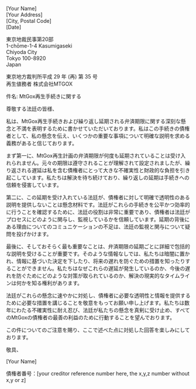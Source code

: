 [Your Name]   
[Your Address]   
[City, Postal Code]   
[Date]   

東京地裁民事第20部  
1-chōme-1-4 Kasumigaseki  
Chiyoda City  
Tokyo 100-8920  
Japan  

東京地方裁判所平成 29 年 (再) 第 35 号  
再生値務者 株式会社MTGOX  

件名: MtGox再生手続きに関する  

尊敬する法廷の皆様、  

私は、MtGox再生手続きおよび繰り返し延期される弁済期限に関する深刻な懸念と不満を表明するために書かせていただいております。私はこの手続きの債権者として、私の懸念を伝え、いくつかの重要な事項について明確な説明を求める義務があると信じております。

まず第一に、MtGox再生計画の弁済期限が何度も延期されていることは受け入れられません。元々の期限は遵守されることが理解されて設定されましたが、繰り返される遅延は私を含む債権者にとって大きな不確実性と財政的な負担を引き起こしています。私たちは解決を待ち続けており、繰り返しの延期は手続きへの信頼を侵害しています。

第二に、この延期を受け入れている法廷が、債権者に対して明確で透明性のある説明を提供しないことは懸念材料です。法廷がこれらの手続きを公平かつ効率的に行うことを確認するために、法廷の役割は非常に重要であり、債権者は法廷がプロセスにどのように関与し、監視しているかを信頼しています。延期の背後にある理由についてのコミュニケーションの不足は、法廷の監視と関与について疑問を投げかけます。

最後に、そしておそらく最も重要なことは、弁済期限の延期ごとに詳細で包括的な説明を受けることが重要です。そのような情報なしでは、私たちは暗闇に置かれ、情報に基づいた決定を下したり、将来の遅れを防ぐための措置を知ったりすることができません。私たちはなぜこれらの遅延が発生しているのか、今後の遅れを防ぐためにどのような対策が取られているのか、解決の現実的なタイムラインは何かを知る権利があります。

法廷がこれらの懸念に速やかに対処し、債権者に必要な透明性と情報を提供するために必要な措置を講じることを敬意をもってお願い申し上げます。私たちは数年にわたる不確実性に耐え忍び、法廷が私たちの懸念を真剣に受け止め、すべてのMtGoxの債権者の最善の利益のために行動することを望んでおります。

この件についてのご注意を賜り、ここで述べた点に対処した回答を楽しみにしております。

敬具、

[Your Name]

債権者番号：[your creditor reference number here, the x,y,z number without x,y or z]
